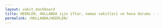 ```yaml
---
layout: vakit_dashboard
title: HEERLEN, HOLLANDA için iftar, namaz vakitleri ve hava durumu - ilçe/eyalet seç
permalink: /HOLLANDA/HEERLEN/
---
```


<script type="text/javascript">
  var GLOBAL_COUNTRY = 'HOLLANDA';
  var GLOBAL_CITY = 'HEERLEN';
  var GLOBAL_STATE = '';
  var lat = 72;
  var lon = 21;
</script>
